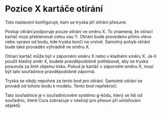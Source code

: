 Pozice X kartáče otírání
====
Toto nastavení konfiguruje, kam se tryska při otírání přesune.

Postup otírání podporuje pouze otírání ve směru X. To znamená, že otírací kartáč musí překlenovat celou osu Y. Otírání bude provedeno přímo vlevo nebo vpravo od bodu, kde tryska končí na vrstvě. Samotný pohyb otírání bude také prováděn výhradně ve směru X.

Otírací kartáč může být v záporném směru X nebo v kladném směru X. Je-li použit kladný směr X, budete pravděpodobně potřebovat, aby se tryska posunula za limit objemu tisku. Pokud je kartáč v záporném směru X, musí být tato souřadnice pravděpodobně záporná.

Tryska se nikdy nepohne za tento bod pro otírání. Samotné otírání se provádí od tohoto bodu k modelu. Tento bod nepřekročí.

Tato souřadnice je v souřadnicovém systému g-kódu, který se liší od souřadnic, které Cura zobrazuje v nástroji pro přesun při umísťování objektů.